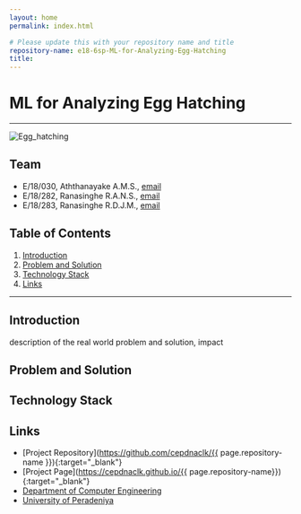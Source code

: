 ```yaml
---
layout: home
permalink: index.html

# Please update this with your repository name and title
repository-name: e18-6sp-ML-for-Analyzing-Egg-Hatching
title:
---
```


[comment]: # "This is the standard layout for the project, but you can clean this and use your own template"

# ML for Analyzing Egg Hatching

---


![Egg_hatching](https://images.immediate.co.uk/production/volatile/sites/4/2019/10/GettyImages-72983839-c-8d84a80.jpg?quality=90&crop=9px,122px,2095px,901px&resize=940,400)


## Team
-  E/18/030, Aththanayake A.M.S., [email](mailto:e18030@eng.pdn.ac.lk)
-  E/18/282, Ranasinghe R.A.N.S., [email](mailto:e18282@eng.pdn.ac.lk)
-  E/18/283, Ranasinghe R.D.J.M., [email](mailto:e18283@eng.pdn.ac.lk)

## Table of Contents
1. [Introduction](#introduction)
2. [Problem and Solution](#problem-and-solution)
3. [Technology Stack](#technology-stack)
4. [Links](#links)

---

## Introduction

 description of the real world problem and solution, impact

## Problem and Solution

## Technology Stack

## Links

- [Project Repository](https://github.com/cepdnaclk/{{ page.repository-name }}){:target="_blank"}
- [Project Page](https://cepdnaclk.github.io/{{ page.repository-name}}){:target="_blank"}
- [Department of Computer Engineering](http://www.ce.pdn.ac.lk/)
- [University of Peradeniya](https://eng.pdn.ac.lk/)


[//]: # (Please refer this to learn more about Markdown syntax)
[//]: # (https://github.com/adam-p/markdown-here/wiki/Markdown-Cheatsheet)
